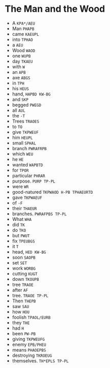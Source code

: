# The Man and the Wood

* A `KPA*/AEU`
* Man `PHAPB`
* came `KAEUPL`
* into `TPHAO`
* a `AEU`
* Wood `WAOD`
* one `WUPB`
* day `TKAEU`
* with `W`
* an `APB`
* axe `ABGS`
* in `TPH`
* his `HEUS`
* hand, `HAPBD KW-BG`
* and `SKP`
* begged `PWEGD`
* all `AUL`
* the `-T`
* Trees `TRAOES`
* to `TO`
* give `TKPWEUF`
* him `HEUPL`
* small `SPHAL`
* branch `PWRAFRPB`
* which `WEU`
* he `HE`
* wanted `WAPBTD`
* for `TPOR`
* particular `PHRAR`
* purpose. `PURP TP-PL`
* were `WR`
* good-natured `TKPWAOD H-PB TPHAEURTD`
* gave `TKPWAEUF`
* of `-F`
* their `THAEUR`
* branches. `PWRAFPBS TP-PL`
* What `WHA`
* did `TK`
* do `TKO`
* but `PWUT`
* fix `TPEUBGS`
* it `T`
* head, `HED KW-BG`
* soon `SAOPB`
* set `SET`
* work `WORBG`
* cutting `KUGT`
* down `TKOUPB`
* tree `TRAOE`
* after `AF`
* tree. `TRAOE TP-PL`
* Then `THEPB`
* saw `SAU`
* how `HOU`
* foolish `TPAOL/EURB`
* they `THE`
* had `H`
* been `PW-PB`
* giving `TKPWEUFG`
* enemy `EPB/PHEU`
* means `PHAOEPBS`
* destroying `TKROEUG`
* themselves. `TH*EPLS TP-PL`
